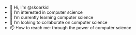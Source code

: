- 👋 Hi, I’m @skoarkid
- 👀 I’m interested in computer science
- 🌱 I’m currently learning computer science
- 💞️ I’m looking to collaborate on computer science
- 📫 How to reach me: through the power of computer science
